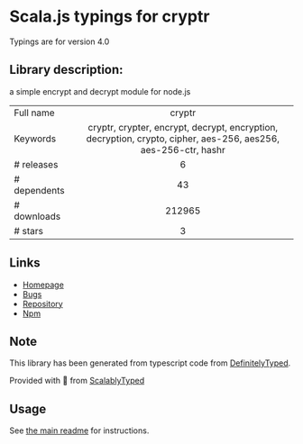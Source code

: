 
# Scala.js typings for cryptr

Typings are for version 4.0

## Library description:
a simple encrypt and decrypt module for node.js

|                    |                 |
| ------------------ | :-------------: |
| Full name          | cryptr |
| Keywords           | cryptr, crypter, encrypt, decrypt, encryption, decryption, crypto, cipher, aes-256, aes256, aes-256-ctr, hashr |
| # releases         | 6 |
| # dependents       | 43 |
| # downloads        | 212965 |
| # stars            | 3 |

## Links
- [Homepage](https://github.com/MauriceButler/cryptr)
- [Bugs](https://github.com/MauriceButler/cryptr/issues)
- [Repository](https://github.com/MauriceButler/cryptr)
- [Npm](https://www.npmjs.com/package/cryptr)
    


## Note
This library has been generated from typescript code from [DefinitelyTyped](https://definitelytyped.org).

Provided with :purple_heart: from [ScalablyTyped](https://github.com/oyvindberg/ScalablyTyped)

## Usage
See [the main readme](../../readme.md) for instructions.


